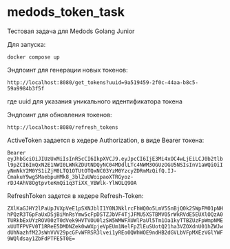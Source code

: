 # medods_token_task
Тестовая задача для Medods Golang Junior

Для запуска:

`docker compose up`

Эндпоинт для генерации новых токенов:

`http://localhost:8080/get_tokens?uuid=9a519459-2f0c-44aa-b8c5-59a9984b3f5f`

где uuid для  указания уникального идентификатора токена

Эндпоинт для обновления токенов:

`http://localhost:8080/refresh_tokens`

ActiveToken задается в хедере Authorization, в виде Bearer токена:

`Bearer eyJhbGciOiJIUzUxMiIsInR5cCI6IkpXVCJ9.eyJpcCI6IjE3Mi4xOC4wLjEiLCJ0b2tlbl9pZCI6ImQxN2E1NWI0LWNkZDUtNDQyNC04MDdlLTc4NWM3OGUzOGU5NSIsInV1aWQiOiIyNmNkY2M0YS1iZjM0LTQ1OTUtOTQxNC03YzM0YzcyZDRmMzQifQ.IJ-CmakuY9wgSMaebpuHMk8_3blZuUWoipaoXTRGyoz-rDJ4AhV8OgtpvteKmQi1q3TiXX_VBWlk-YlWOLQ9OA`

RefreshToken задется в хедере Refresh-Token:

`ZXlKaGJHY2lPaUpJVXpVeE1pSXNJblI1Y0NJNklrcFhWQ0o5LmV5SnBjQ0k2SWpFM01pNHhPQzR3TGpFaUxDSjBiMnRsYmw5cFpDSTZJbVF4TjJFMU5XSTBMV05rWkRVdE5EUXlOQzA0TURkbExUYzROV00zT0dVek9HVTVOU0lzSW5WMWFXUWlPaUl5Tm1Oa1kyTTBZUzFpWmpNMExUUTFPVFV0T1RReE5DMDNZek0wWXpjeVpEUm1NelFpZlEuSUotQ21ha3VZOXdnU01hZWJwdUhNazhfM2JsWnVVV29pcGFvWFRSR3lvei1yREo0QWhWOE9ndHB2dGVLbVFpMXEzVGlYWF9WQldsay1ZbFdPTFE5T0E=`
